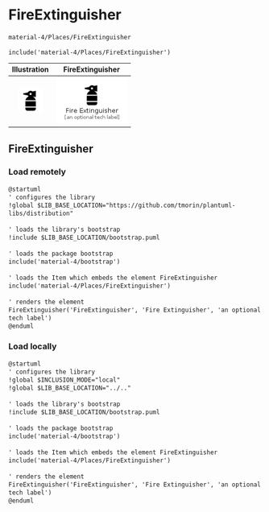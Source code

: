 # FireExtinguisher


```text
material-4/Places/FireExtinguisher
```

```text
include('material-4/Places/FireExtinguisher')
```



| Illustration | FireExtinguisher |
| :---: | :---: |
| ![illustration for Illustration](../../material-4/Places/FireExtinguisher.png) | ![illustration for FireExtinguisher](../../material-4/Places/FireExtinguisher.Local.png) |




## FireExtinguisher

### Load remotely
```plantuml
@startuml
' configures the library
!global $LIB_BASE_LOCATION="https://github.com/tmorin/plantuml-libs/distribution"

' loads the library's bootstrap
!include $LIB_BASE_LOCATION/bootstrap.puml

' loads the package bootstrap
include('material-4/bootstrap')

' loads the Item which embeds the element FireExtinguisher
include('material-4/Places/FireExtinguisher')

' renders the element
FireExtinguisher('FireExtinguisher', 'Fire Extinguisher', 'an optional tech label')
@enduml
```

### Load locally
```plantuml
@startuml
' configures the library
!global $INCLUSION_MODE="local"
!global $LIB_BASE_LOCATION="../.."

' loads the library's bootstrap
!include $LIB_BASE_LOCATION/bootstrap.puml

' loads the package bootstrap
include('material-4/bootstrap')

' loads the Item which embeds the element FireExtinguisher
include('material-4/Places/FireExtinguisher')

' renders the element
FireExtinguisher('FireExtinguisher', 'Fire Extinguisher', 'an optional tech label')
@enduml
```

